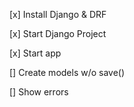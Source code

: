 [x] Install Django & DRF

[x] Start Django Project

[x] Start app

[] Create models w/o save()

[] Show errors
